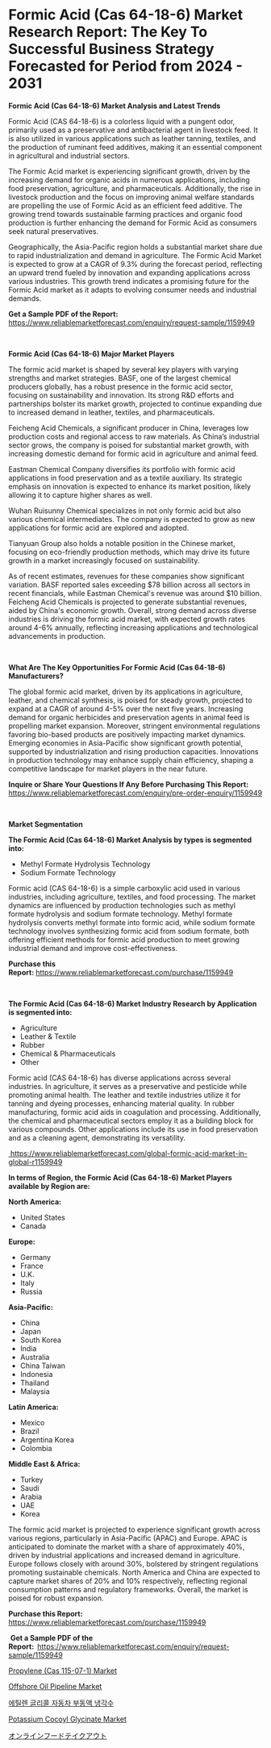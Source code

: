 <p><h1>Formic Acid (Cas 64-18-6) Market Research Report: The Key To Successful Business Strategy Forecasted for Period from 2024 - 2031</h1></p><p><strong>Formic Acid (Cas 64-18-6) Market Analysis and Latest Trends</strong></p>
<p><p>Formic Acid (CAS 64-18-6) is a colorless liquid with a pungent odor, primarily used as a preservative and antibacterial agent in livestock feed. It is also utilized in various applications such as leather tanning, textiles, and the production of ruminant feed additives, making it an essential component in agricultural and industrial sectors.</p><p>The Formic Acid market is experiencing significant growth, driven by the increasing demand for organic acids in numerous applications, including food preservation, agriculture, and pharmaceuticals. Additionally, the rise in livestock production and the focus on improving animal welfare standards are propelling the use of Formic Acid as an efficient feed additive. The growing trend towards sustainable farming practices and organic food production is further enhancing the demand for Formic Acid as consumers seek natural preservatives.</p><p>Geographically, the Asia-Pacific region holds a substantial market share due to rapid industrialization and demand in agriculture. The Formic Acid Market is expected to grow at a CAGR of 9.3% during the forecast period, reflecting an upward trend fueled by innovation and expanding applications across various industries. This growth trend indicates a promising future for the Formic Acid market as it adapts to evolving consumer needs and industrial demands.</p></p>
<p><strong>Get a Sample PDF of the Report:&nbsp;</strong> <a href="https://www.reliablemarketforecast.com/enquiry/request-sample/1159949">https://www.reliablemarketforecast.com/enquiry/request-sample/1159949</a></p>
<p>&nbsp;</p>
<p><strong>Formic Acid (Cas 64-18-6) Major Market Players</strong></p>
<p><p>The formic acid market is shaped by several key players with varying strengths and market strategies. BASF, one of the largest chemical producers globally, has a robust presence in the formic acid sector, focusing on sustainability and innovation. Its strong R&D efforts and partnerships bolster its market growth, projected to continue expanding due to increased demand in leather, textiles, and pharmaceuticals.</p><p>Feicheng Acid Chemicals, a significant producer in China, leverages low production costs and regional access to raw materials. As China’s industrial sector grows, the company is poised for substantial market growth, with increasing domestic demand for formic acid in agriculture and animal feed.</p><p>Eastman Chemical Company diversifies its portfolio with formic acid applications in food preservation and as a textile auxiliary. Its strategic emphasis on innovation is expected to enhance its market position, likely allowing it to capture higher shares as well.</p><p>Wuhan Ruisunny Chemical specializes in not only formic acid but also various chemical intermediates. The company is expected to grow as new applications for formic acid are explored and adopted.</p><p>Tianyuan Group also holds a notable position in the Chinese market, focusing on eco-friendly production methods, which may drive its future growth in a market increasingly focused on sustainability.</p><p>As of recent estimates, revenues for these companies show significant variation. BASF reported sales exceeding $78 billion across all sectors in recent financials, while Eastman Chemical's revenue was around $10 billion. Feicheng Acid Chemicals is projected to generate substantial revenues, aided by China's economic growth. Overall, strong demand across diverse industries is driving the formic acid market, with expected growth rates around 4-6% annually, reflecting increasing applications and technological advancements in production.</p></p>
<p>&nbsp;</p>
<p><strong>What Are The Key Opportunities For Formic Acid (Cas 64-18-6) Manufacturers?</strong></p>
<p><p>The global formic acid market, driven by its applications in agriculture, leather, and chemical synthesis, is poised for steady growth, projected to expand at a CAGR of around 4-5% over the next five years. Increasing demand for organic herbicides and preservation agents in animal feed is propelling market expansion. Moreover, stringent environmental regulations favoring bio-based products are positively impacting market dynamics. Emerging economies in Asia-Pacific show significant growth potential, supported by industrialization and rising production capacities. Innovations in production technology may enhance supply chain efficiency, shaping a competitive landscape for market players in the near future.</p></p>
<p><strong>Inquire or Share Your Questions If Any Before Purchasing This Report:</strong> <a href="https://www.reliablemarketforecast.com/enquiry/pre-order-enquiry/1159949">https://www.reliablemarketforecast.com/enquiry/pre-order-enquiry/1159949</a></p>
<p>&nbsp;</p>
<p><strong>Market Segmentation</strong></p>
<p><strong>The Formic Acid (Cas 64-18-6) Market Analysis by types is segmented into:</strong></p>
<p><ul><li>Methyl Formate Hydrolysis Technology</li><li>Sodium Formate Technology</li></ul></p>
<p><p>Formic acid (CAS 64-18-6) is a simple carboxylic acid used in various industries, including agriculture, textiles, and food processing. The market dynamics are influenced by production technologies such as methyl formate hydrolysis and sodium formate technology. Methyl formate hydrolysis converts methyl formate into formic acid, while sodium formate technology involves synthesizing formic acid from sodium formate, both offering efficient methods for formic acid production to meet growing industrial demand and improve cost-effectiveness.</p></p>
<p><strong>Purchase this Report:&nbsp;</strong><a href="https://www.reliablemarketforecast.com/purchase/1159949">https://www.reliablemarketforecast.com/purchase/1159949</a></p>
<p>&nbsp;</p>
<p><strong>The Formic Acid (Cas 64-18-6) Market Industry Research by Application is segmented into:</strong></p>
<p><ul><li>Agriculture</li><li>Leather & Textile</li><li>Rubber</li><li>Chemical & Pharmaceuticals</li><li>Other</li></ul></p>
<p><p>Formic acid (CAS 64-18-6) has diverse applications across several industries. In agriculture, it serves as a preservative and pesticide while promoting animal health. The leather and textile industries utilize it for tanning and dyeing processes, enhancing material quality. In rubber manufacturing, formic acid aids in coagulation and processing. Additionally, the chemical and pharmaceutical sectors employ it as a building block for various compounds. Other applications include its use in food preservation and as a cleaning agent, demonstrating its versatility.</p></p>
<p><a href="https://www.reliablemarketforecast.com/global-formic-acid-market-in-global-r1159949">&nbsp;https://www.reliablemarketforecast.com/global-formic-acid-market-in-global-r1159949</a></p>
<p><strong>In terms of Region, the Formic Acid (Cas 64-18-6) Market Players available by Region are:</strong></p>
<p>
    <p> <strong> North America: </strong>
        <ul>
            <li>United States</li>
            <li>Canada</li>
        </ul>
        </p> 
    <p> <strong> Europe: </strong>
        <ul>
            <li>Germany</li>
            <li>France</li>
            <li>U.K.</li>
            <li>Italy</li>
            <li>Russia</li>
        </ul>
        </p> 
    <p> <strong> Asia-Pacific: </strong>
        <ul>
            <li>China</li>
            <li>Japan</li>
            <li>South Korea</li>
            <li>India</li>
            <li>Australia</li>
            <li>China Taiwan</li>
            <li>Indonesia</li>
            <li>Thailand</li>
            <li>Malaysia</li>
        </ul>
        </p> 
    <p> <strong> Latin America: </strong>
        <ul>
            <li>Mexico</li>
            <li>Brazil</li>
            <li>Argentina Korea</li>
            <li>Colombia</li>
        </ul>
        </p> 
    <p> <strong> Middle East & Africa: </strong>
        <ul>
            <li>Turkey</li>
            <li>Saudi</li>
            <li>Arabia</li>
            <li>UAE</li>
            <li>Korea</li>
        </ul>
    </p>
    </p>
<p><p>The formic acid market is projected to experience significant growth across various regions, particularly in Asia-Pacific (APAC) and Europe. APAC is anticipated to dominate the market with a share of approximately 40%, driven by industrial applications and increased demand in agriculture. Europe follows closely with around 30%, bolstered by stringent regulations promoting sustainable chemicals. North America and China are expected to capture market shares of 20% and 10% respectively, reflecting regional consumption patterns and regulatory frameworks. Overall, the market is poised for robust expansion.</p></p>
<p><strong>Purchase this Report: </strong><a href="https://www.reliablemarketforecast.com/purchase/1159949">https://www.reliablemarketforecast.com/purchase/1159949</a></p>
<p>&nbsp;<strong>Get a Sample PDF of the Report:&nbsp;&nbsp;</strong><a href="https://www.reliablemarketforecast.com/enquiry/request-sample/1159949">https://www.reliablemarketforecast.com/enquiry/request-sample/1159949</a></p>
<p><strong></strong></p>
<p><p><a href="https://github.com/NorbertYates/Market-Research-Report-List-7/blob/main/propylene-cas-115-07-1-market.md">Propylene (Cas 115-07-1) Market</a></p><p><a href="https://issuu.com/reportprime-2/docs/offshore-oil-pipeline-market-size-2_acbc9506271497">Offshore Oil Pipeline Market</a></p><p><a href="https://medium.com/@abbyrichardson_1/%EB%AF%B8%EB%9E%98-%EB%8F%84%ED%91%9C%ED%99%94-%EA%B8%80%EB%A1%9C%EB%B2%8C-%EC%97%90%ED%8B%B8%EB%A0%8C-%EA%B8%80%EB%A6%AC%EC%BD%9C-%EC%9E%90%EB%8F%99%EC%B0%A8-%EB%B6%80%EB%8F%99%EC%95%A1-%EB%83%89%EA%B0%81%EC%88%98-%EC%8B%9C%EC%9E%A5%EC%97%90-%EB%8C%80%ED%95%9C-%EC%A2%85%ED%95%A9-%EB%B6%84%EC%84%9D-2024-2031-90acf91ca5d5">에틸렌 글리콜 자동차 부동액 냉각수</a></p><p><a href="https://www.linkedin.com/pulse/potassium-cocoyl-glycinate-market-investigation-industry-evolution-lqcdc?trackingId=STNxD50STMGMd8%2BK3maVvQ%3D%3D">Potassium Cocoyl Glycinate Market</a></p><p><a href="https://medium.com/@roseperez232/online-food-takeaway-market-%E3%81%AE%E3%82%B0%E3%83%AD%E3%83%BC%E3%83%90%E3%83%AB%E5%B8%82%E5%A0%B4%E6%A6%82%E8%A6%81%E3%81%AF-%E4%B8%96%E7%95%8C%E3%81%8A%E3%82%88%E3%81%B3%E4%B8%BB%E8%A6%81%E5%B8%82%E5%A0%B4%E3%81%AB%E3%81%8A%E3%81%91%E3%82%8B%E6%A5%AD%E7%95%8C%E3%81%AB%E5%BD%B1%E9%9F%BF%E3%82%92%E4%B8%8E%E3%81%88%E3%82%8B%E4%B8%BB%E8%A6%81%E3%81%AA%E3%83%88%E3%83%AC%E3%83%B3%E3%83%89%E3%81%AB%E3%81%A4%E3%81%84%E3%81%A6-%E7%8B%AC%E8%87%AA%E3%81%AE%E8%A6%96%E7%82%B9%E3%82%92%E6%8F%90%E4%BE%9B%E3%81%97%E3%81%BE%E3%81%99-81f401c1decd">オンラインフードテイクアウト</a></p></p>